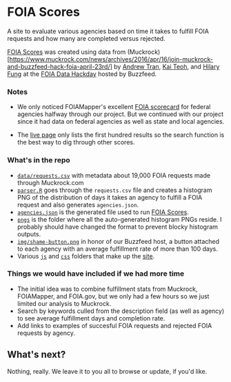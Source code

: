 # FOIA Scores

A site to evaluate various agencies based on time it takes to fulfill FOIA requests and how many are completed versus rejected.

[FOIA Scores](http://foia-data-hackathon.github.io/foia-scores/) was created using data from (Muckrock)[https://www.muckrock.com/news/archives/2016/apr/16/join-muckrock-and-buzzfeed-hack-foia-april-23rd/] by [Andrew Tran](http://www.twitter.com/abtran), [Kai Teoh](http://www.twitter.com/jkteoh), and [Hilary Fung](http://www.twitter.com/hil_fung) at the [FOIA Data Hackday](https://github.com/FOIA-data-hackathon) hosted by Buzzfeed. 

### Notes

* We only noticed FOIAMapper's excellent [FOIA scorecard](https://foiamapper.com/agencies/) for federal agencies halfway through our project. But we continued with our project since it had data on federal agencies as well as state and local agencies.

* The [live page](http://foia-data-hackathon.github.io/foia-scores/) only lists the first hundred results so the search function is the best way to dig through other scores.

### What's in the repo

* [`data/requests.csv`](https://github.com/FOIA-data-hackathon/foia-scores/tree/master/data) with metadata about 19,000 FOIA requests made through Muckrock.com
* [`parser.R`](https://github.com/FOIA-data-hackathon/foia-scores/blob/master/parser.R) goes through the `requests.csv` file and creates a histogram PNG of the distribution of days it takes an agency to fulfill a FOIA request and also generates `agencies.json`.
* [`agencies.json`](https://github.com/FOIA-data-hackathon/foia-scores/blob/master/agencies.json) is the generated file used to run [FOIA Scores](http://foia-data-hackathon.github.io/foia-scores/).
* [`pngs`](https://github.com/FOIA-data-hackathon/foia-scores/tree/master/pngs) is the folder where all the auto-generated histogram PNGs reside. I probably should have changed the format to prevent blocky histogram outputs.
* [`img/shame-button.png`](https://github.com/FOIA-data-hackathon/foia-scores/blob/master/img/shame-button.png) in honor of our Buzzfeed host, a button attached to each agency with an average fulfillment rate of more than 100 days.
* Various [`js`](https://github.com/FOIA-data-hackathon/foia-scores/tree/master/js) and [`css`](https://github.com/FOIA-data-hackathon/foia-scores/tree/master/js) folders that make up the [site](http://foia-data-hackathon.github.io/foia-scores/).

### Things we would have included if we had more time
* The initial idea was to combine fulfillment stats from Muckrock, FOIAMapper, and FOIA.gov, but we only had a few hours so we just limited our analysis to Muckrock. 
* Search by keywords culled from the description field (as well as agency) to see average fulfillment days and completion rate.
* Add links to examples of succesful FOIA requests and rejected FOIA requests by agency.

## What's next?

Nothing, really. We leave it to you all to browse or update, if you'd like. 




